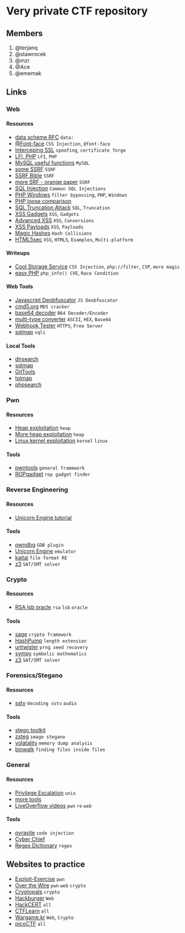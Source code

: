 # Very private CTF repository


## Members
1. @terjanq
2. @stawrocek
3. @mzr
4. @Ace
5. @ememak

## Links
<!-- //////////////////////////////////////////////////////////////////////////// -->
### Web
#### Resources
- [data scheme RFC](http://www.faqs.org/rfcs/rfc2397.html) `data:`
- [@Font-face](https://mksben.l0.cm/2015/10/css-based-attack-abusing-unicode-range.html) `CSS Injection`, `@font-face`
- [Interceping SSL](https://www.trustwave.com/Resources/SpiderLabs-Blog/Intercepting-SSL-And-HTTPS-Traffic-With-mitmproxy-and-SSLsplit/) `spoofing`, `certificate forge`
- [LFI, PHP](https://rawsec.ml/en/local-file-inclusion-remote-code-execution-vulnerability/) `LFI`, `PHP`
- [MySQL useful functions](https://dev.mysql.com/doc/refman/5.7/en/string-functions.html#function_substr) `MySQL`
- [some SSRF](http://blog.safebuff.com/2016/07/03/SSRF-Tips/) `SSRF`
- [SSRF Bible](https://docs.google.com/document/d/1v1TkWZtrhzRLy0bYXBcdLUedXGb9njTNIJXa3u9akHM/edit) `SSRF`
- [more SRF - orange paper](https://www.blackhat.com/docs/us-17/thursday/us-17-Tsai-A-New-Era-Of-SSRF-Exploiting-URL-Parser-In-Trending-Programming-Languages.pdf) `SSRF`
- [SQL Injection](https://websec.ca/kb/sql_injection) `Common SQL Injections`
- [PHP Windows](http://www.madchat.fr/coding/php/secu/onsec.whitepaper-02.eng.pdf) `filter bypassing`, `PHP`, `Windows`
- [PHP loose comparison](http://www.decontextualize.com/wp-content/uploads/2010/01/php-loose-comparisons.png) 
- [SQL Truncation Attack](https://totalwebsecurity.net/injection-attacks/sql-column-truncation/) `SQL`, `Truncation`
- [XSS Gadgets](https://www.blackhat.com/docs/us-17/thursday/us-17-Lekies-Dont-Trust-The-DOM-Bypassing-XSS-Mitigations-Via-Script-Gadgets.pdf) `XSS`, `Gadgets`
- [Advanced XSS](http://blog.rakeshmane.com/2017/08/xssing-web-part-2.html) `XSS`, `Conversions`
- [XSS Payloads](https://github.com/swisskyrepo/PayloadsAllTheThings/tree/master/XSS%20injection) `XSS`, `Payloads`
- [Magic Hashes](https://www.whitehatsec.com/blog/magic-hashes/) `Hash Collisions`
- [HTML5sec](https://html5sec.org/) `XSS`, `HTML5`, `Examples`, `Multi-platform`



#### Writeups
- [Cool Storage Service](https://gynvael.coldwind.pl/?lang=en&id=671) `CSS Injection`, `php://filter`, `CSP`, `more magic`
- [easy PHP](http://dann.com.br/php-winning-the-race-condition-vs-temporary-file-upload-alternative-way-to-easy_php-n1ctf2018/) `php_info() CVE`, `Race Condition`



#### Web Tools
- [Javascript Deobfuscator](https://www.javascriptdeobfuscator.com/) `JS Deobfuscator`
- [cmd5.org](https://www.cmd5.org/) `MD5 cracker`
- [base64 decoder](https://codebeautify.org/base64-decode) `B64 Decoder/Encoder`
- [multi-type converter](https://cryptii.com/base64-to-hex) `ASCII`, `HEX`, `Base64`
- [Webhook Tester](https://webhook.site) `HTTPS`, `Free Server`
- [sqlmap](http://sqlmap.org/) `sqli`


#### Local Tools
- [dirsearch](https://github.com/maurosoria/dirsearch) 
- [sqlmap](http://sqlmap.org/)
- [GitTools](https://github.com/internetwache/GitTools)
- [tplmap](https://github.com/epinna/tplmap)
- [phpsearch](./Web/tools/phpsearch.py)


<!-- //////////////////////////////////////////////////////////////////////////// -->
### Pwn
#### Resources
- [Heap exploitation](https://heap-exploitation.dhavalkapil.com/) `heap`
- [More heap exploitation](https://github.com/shellphish/how2heap) `heap`
- [Linux kernel exploitation](https://github.com/xairy/linux-kernel-exploitation) `kernel` `linux`

#### Tools
- [pwntools](http://docs.pwntools.com/en/stable/) `general framework`
- [ROPgadget](https://github.com/JonathanSalwan/ROPgadget) `rop gadget finder`

<!-- //////////////////////////////////////////////////////////////////////////// -->
### Reverse Engineering

#### Resources
- [Unicorn Engine tutorial](http://eternal.red/2018/unicorn-engine-tutorial/)

#### Tools
- [pwndbg](https://github.com/pwndbg/pwndbg) `GDB plugin`
- [Unicorn Engine](https://github.com/unicorn-engine/unicorn) `emulator`
- [kaitai](https://ide.kaitai.io/) `file format RE`
- [z3](https://github.com/Z3Prover/z3) `SAT/SMT solver`

<!-- //////////////////////////////////////////////////////////////////////////// -->
### Crypto

#### Resources
- [RSA lsb oracle](https://crypto.stackexchange.com/questions/11053/rsa-least-significant-bit-oracle-attack) `rsa` `lsb` `oracle`

#### Tools
- [sage](https://www.sagemath.org/) `crypto framework`
- [HashPump](https://github.com/bwall/HashPump) `length extension`
- [untwister](https://github.com/altf4/untwister) `prng seed recovery`
- [sympy](http://www.sympy.org/en/index.html) `symbolic mathematics`
- [z3](https://github.com/Z3Prover/z3) `SAT/SMT solver`

<!-- //////////////////////////////////////////////////////////////////////////// -->
### Forensics/Stegano

#### Resources
- [sstv](https://www.chonky.net/hamradio/decoding-sstv-from-a-file-on-a-linux-system) `decoding sstv` `audio`

#### Tools
- [stego toolkit](https://github.com/DominicBreuker/stego-toolkit)
- [zsteg](https://github.com/zed-0xff/zsteg) `image stegano`
- [volatality](https://github.com/volatilityfoundation/volatility) `memory dump analysis`
- [binwalk](https://github.com/ReFirmLabs/binwalk) `finding files inside files`

<!-- //////////////////////////////////////////////////////////////////////////// -->
### General

#### Resources
- [Privilege Escalation](https://blog.g0tmi1k.com/2011/08/basic-linux-privilege-escalation/) `unix`
- [more tools](https://github.com/SandySekharan/CTF-tool#web-1)
- [LiveOverflow videos](https://www.youtube.com/channel/UClcE-kVhqyiHCcjYwcpfj9w) `pwn` `re` `web`

#### Tools
- [pyrasite](https://github.com/lmacken/pyrasite) `code injection`
- [Cyber Chief](https://gchq.github.io/CyberChef/) 
- [Regex Dictionary](https://visca.com/regexdict/) `regex`





## Websites to practice
- [Exploit-Exercise](https://exploit-exercises.com/protostar/) `pwn`
- [Over the Wire](http://overthewire.org/wargames/) `pwn` `web` `crypto`
- [Cryptopals](https://cryptopals.com/) `crypto`
- [Hackburger](https://hackburger.ee/challenge/) `Web`
- [HackCERT](https://hack.cert.pl/) `all`
- [CTFLearn](https://ctflearn.com/) `all`
- [Wargame.kr](http://wargame.kr/) `Web`, `Crypto`
- [picoCTF](https://picoctf.com/) `all`
